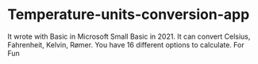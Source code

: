# Temperature-units-conversion-app
It wrote with Basic in Microsoft Small Basic in 2021.
It can convert Celsius, Fahrenheit, Kelvin, Rømer.
You have 16 different options to calculate.
For Fun

